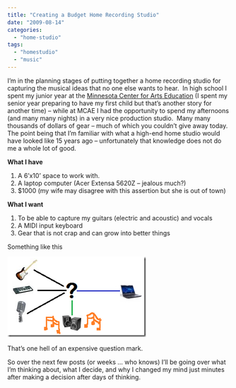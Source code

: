 ```yaml
---
title: "Creating a Budget Home Recording Studio"
date: "2009-08-14"
categories: 
  - "home-studio"
tags: 
  - "homestudio"
  - "music"
---
```


I’m in the planning stages of putting together a home recording studio for capturing the musical ideas that no one else wants to hear.  In high school I spent my junior year at the [Minnesota Center for Arts Education](http://www.pcae.k12.mn.us/) (I spent my senior year preparing to have my first child but that’s another story for another time) – while at MCAE I had the opportunity to spend my afternoons (and many many nights) in a very nice production studio.  Many many thousands of dollars of gear – much of which you couldn’t give away today.  The point being that I’m familiar with what a high-end home studio would have looked like 15 years ago – unfortunately that knowledge does not do me a whole lot of good.

**What I have**

1. A 6’x10’ space to work with.
2. A laptop computer (Acer Extensa 5620Z – jealous much?)
3. $1000 (my wife may disagree with this assertion but she is out of town)

**What I want**

1. To be able to capture my guitars (electric and acoustic) and vocals
2. A MIDI input keyboard
3. Gear that is not crap and can grow into better things

Something like this

![wheremusiccomesfrom](/images/archive/wheremusiccomesfrom_thumb.png "wheremusiccomesfrom")

That’s one hell of an expensive question mark.

So over the next few posts (or weeks … who knows) I’ll be going over what I’m thinking about, what I decide, and why I changed my mind just minutes after making a decision after days of thinking.
